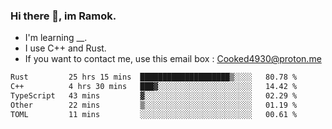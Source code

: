 ### Hi there 👋, im Ramok.

- I'm learning __.
- I use C++ and Rust.
- If you want to contact me, use this email box : Cooked4930@proton.me

<!--START_SECTION:waka-->

```txt
Rust         25 hrs 15 mins  ████████████████████▒░░░░   80.78 %
C++          4 hrs 30 mins   ███▓░░░░░░░░░░░░░░░░░░░░░   14.42 %
TypeScript   43 mins         ▓░░░░░░░░░░░░░░░░░░░░░░░░   02.29 %
Other        22 mins         ▒░░░░░░░░░░░░░░░░░░░░░░░░   01.19 %
TOML         11 mins         ░░░░░░░░░░░░░░░░░░░░░░░░░   00.61 %
```

<!--END_SECTION:waka-->
